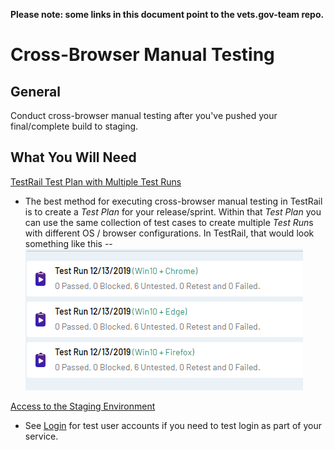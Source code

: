 __Please note: some links in this document point to the vets.gov-team repo.__

# Cross-Browser Manual Testing

## General

Conduct cross-browser manual testing after you've pushed your final/complete build to staging.

## What You Will Need

[TestRail Test Plan with Multiple Test Runs](testrail/README.md)
  * The best method for executing cross-browser manual testing in TestRail is to create a *Test Plan* for your release/sprint.  Within that *Test Plan* you can use the same collection of test cases to create multiple *Test Run*s with different OS / browser configurations.  In TestRail, that would look something like this --  
![TestRail example of test plan with multiple test runs for cross browser testing][testrail-cross-browser-test-plan]

[Access to the Staging Environment](https://github.com/department-of-veterans-affairs/vets.gov-team/blob/635f35ad555d0cdac50667ac48c92fef2b719c64/Work%20Practices/Accessing-Staging.md)
  * See [Login](https://github.com/department-of-veterans-affairs/vets.gov-team/blob/635f35ad555d0cdac50667ac48c92fef2b719c64/Work%20Practices/Accessing-Staging.md#login-steps) for test user accounts if you need to test login as part of your service.


[testrail-cross-browser-test-plan]: ../images/testrail-tutorials/test-plan-cross-browser-example.png